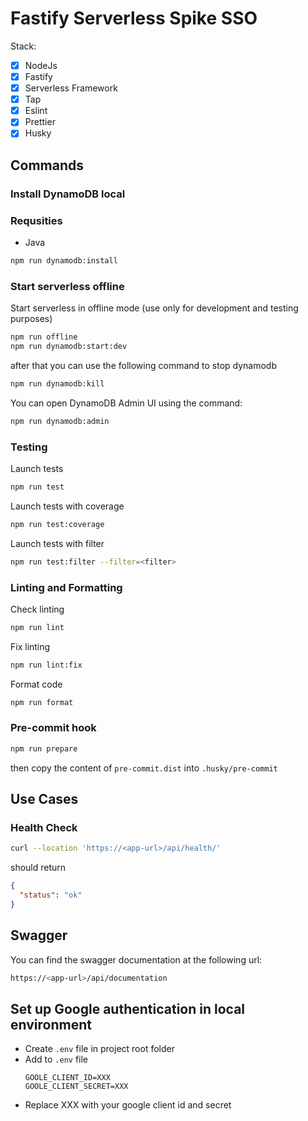 # Fastify Serverless Spike SSO

Stack:
- [x] NodeJs
- [x] Fastify
- [x] Serverless Framework
- [x] Tap
- [x] Eslint
- [x] Prettier
- [x] Husky

## Commands

### Install DynamoDB local

### Requsities
- Java

```bash
npm run dynamodb:install
```

### Start serverless offline

Start serverless in offline mode (use only for development and testing purposes)

```bash
npm run offline
npm run dynamodb:start:dev
```

after that you can use the following command to stop dynamodb

```bash
npm run dynamodb:kill
```

You can open DynamoDB Admin UI using the command:

```bash
npm run dynamodb:admin
```

### Testing

Launch tests

```bash
npm run test
```

Launch tests with coverage

```bash
npm run test:coverage
```

Launch tests with filter

```bash
npm run test:filter --filter=<filter>
```

### Linting and Formatting

Check linting

```bash
npm run lint
```

Fix linting

```bash
npm run lint:fix
```

Format code

```bash
npm run format
```

### Pre-commit hook

```bash
npm run prepare
```

then copy the content of `pre-commit.dist` into `.husky/pre-commit`

## Use Cases

### Health Check

```bash
curl --location 'https://<app-url>/api/health/'
```

should return

```json
{
  "status": "ok"
}
```

## Swagger

You can find the swagger documentation at the following url:

```bash
https://<app-url>/api/documentation
```

## Set up Google authentication in local environment

- Create  `.env` file in project root folder
- Add to `.env` file
  ```
  GOOLE_CLIENT_ID=XXX
  GOOLE_CLIENT_SECRET=XXX
  ```
- Replace XXX with your google client id and secret